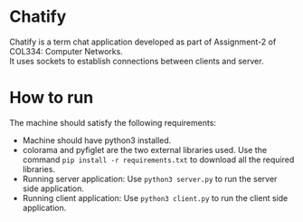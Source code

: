 # Chatify
Chatify is a term chat application developed as part of Assignment-2 of COL334: Computer Networks. <br />
It uses sockets to establish connections between clients and server.
# How to run
The machine should satisfy the following requirements:
- Machine should have python3 installed.
- colorama and pyfiglet are the two external libraries used. Use the command `pip install -r requirements.txt` to download all the required libraries.
- Running server application: Use `python3 server.py` to run the server side application.
- Running client application: Use `python3 client.py` to run the client side application.


